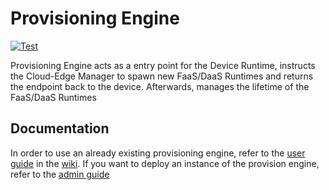 # Provisioning Engine

[![Test](https://github.com/SovereignEdgeEU-COGNIT/provisioning-engine/actions/workflows/rspec.yaml/badge.svg)](https://github.com/SovereignEdgeEU-COGNIT/provisioning-engine/actions/workflows/rspec.yaml)

Provisioning Engine acts as a entry point for the Device Runtime, instructs the Cloud-Edge Manager to spawn new FaaS/DaaS Runtimes and returns the endpoint back to the device. Afterwards, manages the lifetime of the FaaS/DaaS Runtimes

## Documentation

In order to use an already existing provisioning engine, refer to the [user guide](https://github.com/SovereignEdgeEU-COGNIT/provisioning-engine/wiki/User-Guide) in the [wiki](https://github.com/SovereignEdgeEU-COGNIT/provisioning-engine/wiki). If you want to deploy an instance of the provision engine, refer to the [admin guide](https://github.com/SovereignEdgeEU-COGNIT/provisioning-engine/wiki/Admin-Guide)
